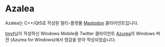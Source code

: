 # Azalea
<!--
<a href="https://scan.coverity.com/projects/unstabler-azalea">
  <img alt="Coverity Scan Build Status"
       src="https://scan.coverity.com/projects/18821/badge.svg"/>
</a>
-->

Azalea는 C++/Qt5로 작성된 멀티-플랫폼 [Mastodon](https://joinmastodon.org) 클라이언트입니다.

[tmyt](https://m6n.onsen.tech/@tmyt)님이 작성하신 Windows Mobile용 Twitter 클라이언트 [Azurea](https://azurea.info)의 Windows 버전 (Azurea for Windows)에서 영감을 받아 작성되었습니다. 
